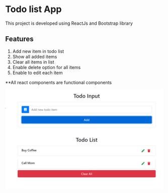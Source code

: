 # Todo list App

This project is developed using ReactJs and Bootstrap library

## Features

1. Add new item in todo list
2. Show all added items
3. Clear all items in list
4. Enable delete option for all items
5. Enable to edit each item

**All react components are functional components

![Image of todo app](public\CurrentTodoApp.PNG)
